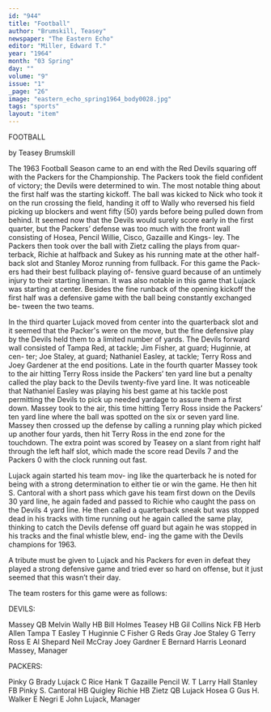 ```yaml
---
id: "944"
title: "Football"
author: "Brumskill, Teasey"
newspaper: "The Eastern Echo"
editor: "Miller, Edward T."
year: "1964"
month: "03 Spring"
day: ""
volume: "9"
issue: "1"
_page: "26"
image: "eastern_echo_spring1964_body0028.jpg"
tags: "sports"
layout: "item"
---
```

FOOTBALL

by Teasey Brumskill

The 1963 Football Season came to
an end with the Red Devils squaring off
with the Packers for the Championship.
The Packers took the field confident of
victory; the Devils were determined to
win. The most notable thing about the
first half was the starting kickoff. The
ball was kicked to Nick who took it on
the run crossing the field, handing it off
to Wally who reversed his field picking
up blockers and went fifty (50) yards
before being pulled down from behind.
It seemed now that the Devils would
surely score early in the first quarter,
but the Packers’ defense was too much
with the front wall consisting of Hosea,
Pencil Willie, Cisco, Gazaille and Kings-
ley. The Packers then took over the ball
with Zietz calling the plays from quar-
terback, Richie at halfback and Sukey
as his running mate at the other half-
back slot and Stanley Moroz running
from fullback. For this game the Pack-
ers had their best fullback playing of-
fensive guard because of an untimely
injury to their starting lineman. It was
also notable in this game that Lujack
was starting at center. Besides the fine
runback of the opening kickoff the
first half was a defensive game with
the ball being constantly exchanged be-
tween the two teams.

In the third quarter Lujack moved
from center into the quarterback slot
and it seemed that the Packer's were
on the move, but the fine defensive play
by the Devils held them to a limited
number of yards. The Devils forward
wall consisted of Tampa Red, at tackle;
Jim Fisher, at guard; Huginnie, at cen-
ter; Joe Staley, at guard; Nathaniel
Easley, at tackle; Terry Ross and Joey
Gardener at the end positions. Late in
the fourth quarter Massey took to the
air hitting Terry Ross inside the
Packers’ ten yard line but a penalty
called the play back to the Devils
twenty-five yard line. It was noticeable
that Nathaniel Easley was playing his
best game at his tackle post permitting
the Devils to pick up needed yardage to
assure them a first down. Massey took
to the air, this time hitting Terry Ross
inside the Packers’ ten yard line where
the ball was spotted on the six or seven
yard line. Massey then crossed up the
defense by calling a running play which
picked up another four yards, then hit
Terry Ross in the end zone for the
touchdown. The extra point was scored
by Teasey on a slant from right half
through the left half slot, which made
the score read Devils 7 and the Packers
0 with the clock running out fast.

Lujack again started his team mov-
ing like the quarterback he is noted for
being with a strong determination to
either tie or win the game. He then
hit S. Cantoral with a short pass which
gave his team first down on the Devils
30 yard line, he again faded and passed
to Richie who caught the pass on the
Devils 4 yard line. He then called a
quarterback sneak but was stopped
dead in his tracks with time running
out he again called the same play,
thinking to catch the Devils defense off
guard but again he was stopped in his
tracks and the final whistle blew, end-
ing the game with the Devils champions
for 1963.

A tribute must be given to Lujack
and his Packers for even in defeat they
played a strong defensive game and
tried ever so hard on offense, but it just
seemed that this wasn’t their day.

The team rosters for this game were
as follows:

DEVILS:

Massey        QB          Melvin
Wally         HB     Bill Holmes
Teasey        HB     Gil Collins
Nick          FB      Herb Allen
Tampa         T
Easley        T
Huginnie      C
Fisher        G        Reds Gray
Joe Staley    G
Terry Ross    E       Al Shepard
                     Neil McCray
Joey Gardner  E   Bernard Harris
Leonard Massey, Manager

PACKERS:

Pinky        G         Brady
Lujack       C          Rice
Hank         T      Gazaille
Pencil W.    T    Larry Hall
Stanley      FB        Pinky
S. Cantoral  HB      Quigley
Richie       HB
Zietz        QB       Lujack
Hosea        G           Gus
H. Walker    E
Negri        E
John Lujack, Manager

